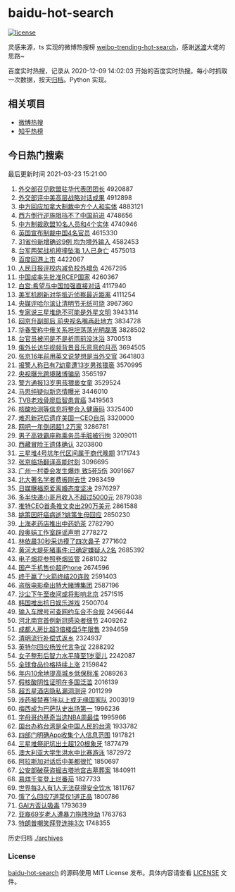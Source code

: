 # baidu-hot-search

[![license](https://img.shields.io/github/license/Arrackisarookie/baidu-hot-search)](https://github.com/Arrackisarookie/baidu-hot-search/blob/master/LICENSE)

灵感来源，ts 实现的微博热搜榜 [weibo-trending-hot-search](https://github.com/justjavac/weibo-trending-hot-search)，感谢[迷渡](https://github.com/justjavac)大佬的思路~

百度实时热搜，记录从 2020-12-09 14:02:03 开始的百度实时热搜。每小时抓取一次数据，按天[归档](./archives)。Python 实现。

## 相关项目
+ [微博热搜](https://github.com/Arrackisarookie/weibo-hot-search)
+ [知乎热榜](https://github.com/Arrackisarookie/zhihu-top-search)

## 今日热门搜索

<!-- Rank Begin -->

最后更新时间 2021-03-23 15:21:00

1. [外交部召见欧盟驻华代表团团长](http://www.baidu.com/baidu?cl=3&tn=SE_baiduhomet8_jmjb7mjw&rsv_dl=fyb_top&fr=top1000&wd=%CD%E2%BD%BB%B2%BF%D5%D9%BC%FB%C5%B7%C3%CB%D7%A4%BB%AA%B4%FA%B1%ED%CD%C5%CD%C5%B3%A4) 4920887
1. [外交部评中美高层战略对话成果](http://www.baidu.com/baidu?cl=3&tn=SE_baiduhomet8_jmjb7mjw&rsv_dl=fyb_top&fr=top1000&wd=%CD%E2%BD%BB%B2%BF%C6%C0%D6%D0%C3%C0%B8%DF%B2%E3%D5%BD%C2%D4%B6%D4%BB%B0%B3%C9%B9%FB) 4912898
1. [中方回应加拿大制裁中方个人和实体](http://www.baidu.com/baidu?cl=3&tn=SE_baiduhomet8_jmjb7mjw&rsv_dl=fyb_top&fr=top1000&wd=%D6%D0%B7%BD%BB%D8%D3%A6%BC%D3%C4%C3%B4%F3%D6%C6%B2%C3%D6%D0%B7%BD%B8%F6%C8%CB%BA%CD%CA%B5%CC%E5) 4883121
1. [西方倒行逆施阻挡不了中国前进](http://www.baidu.com/baidu?cl=3&tn=SE_baiduhomet8_jmjb7mjw&rsv_dl=fyb_top&fr=top1000&wd=%CE%F7%B7%BD%B5%B9%D0%D0%C4%E6%CA%A9%D7%E8%B5%B2%B2%BB%C1%CB%D6%D0%B9%FA%C7%B0%BD%F8) 4748656
1. [中方制裁欧盟10名人员和4个实体](http://www.baidu.com/baidu?cl=3&tn=SE_baiduhomet8_jmjb7mjw&rsv_dl=fyb_top&fr=top1000&wd=%D6%D0%B7%BD%D6%C6%B2%C3%C5%B7%C3%CB10%C3%FB%C8%CB%D4%B1%BA%CD4%B8%F6%CA%B5%CC%E5) 4740946
1. [英国宣布制裁中国4名官员](http://www.baidu.com/baidu?cl=3&tn=SE_baiduhomet8_jmjb7mjw&rsv_dl=fyb_top&fr=top1000&wd=%D3%A2%B9%FA%D0%FB%B2%BC%D6%C6%B2%C3%D6%D0%B9%FA4%C3%FB%B9%D9%D4%B1) 4615330
1. [31省份新增确诊9例 均为境外输入](http://www.baidu.com/baidu?cl=3&tn=SE_baiduhomet8_jmjb7mjw&rsv_dl=fyb_top&fr=top1000&wd=31%CA%A1%B7%DD%D0%C2%D4%F6%C8%B7%D5%EF9%C0%FD%20%BE%F9%CE%AA%BE%B3%CD%E2%CA%E4%C8%EB) 4582453
1. [台军两架战机擦撞坠海 1人已身亡](http://www.baidu.com/baidu?cl=3&tn=SE_baiduhomet8_jmjb7mjw&rsv_dl=fyb_top&fr=top1000&wd=%CC%A8%BE%FC%C1%BD%BC%DC%D5%BD%BB%FA%B2%C1%D7%B2%D7%B9%BA%A3%201%C8%CB%D2%D1%C9%ED%CD%F6) 4575013
1. [百度回港上市](http://www.baidu.com/baidu?cl=3&tn=SE_baiduhomet8_jmjb7mjw&rsv_dl=fyb_top&fr=top1000&wd=%B0%D9%B6%C8%BB%D8%B8%DB%C9%CF%CA%D0) 4422067
1. [人民日报评校内减负校外增负](http://www.baidu.com/baidu?cl=3&tn=SE_baiduhomet8_jmjb7mjw&rsv_dl=fyb_top&fr=top1000&wd=%C8%CB%C3%F1%C8%D5%B1%A8%C6%C0%D0%A3%C4%DA%BC%F5%B8%BA%D0%A3%CD%E2%D4%F6%B8%BA) 4267295
1. [中国成率先批准RCEP国家](http://www.baidu.com/baidu?cl=3&tn=SE_baiduhomet8_jmjb7mjw&rsv_dl=fyb_top&fr=top1000&wd=%D6%D0%B9%FA%B3%C9%C2%CA%CF%C8%C5%FA%D7%BCRCEP%B9%FA%BC%D2) 4260367
1. [白宫:希望与中国加强直接对话](http://www.baidu.com/baidu?cl=3&tn=SE_baiduhomet8_jmjb7mjw&rsv_dl=fyb_top&fr=top1000&wd=%B0%D7%B9%AC%3A%CF%A3%CD%FB%D3%EB%D6%D0%B9%FA%BC%D3%C7%BF%D6%B1%BD%D3%B6%D4%BB%B0) 4117940
1. [美军机刷新对华抵近侦察最近距离](http://www.baidu.com/baidu?cl=3&tn=SE_baiduhomet8_jmjb7mjw&rsv_dl=fyb_top&fr=top1000&wd=%C3%C0%BE%FC%BB%FA%CB%A2%D0%C2%B6%D4%BB%AA%B5%D6%BD%FC%D5%EC%B2%EC%D7%EE%BD%FC%BE%E0%C0%EB) 4111254
1. [央媒评哈尔滨让清明节无纸可烧](http://www.baidu.com/baidu?cl=3&tn=SE_baiduhomet8_jmjb7mjw&rsv_dl=fyb_top&fr=top1000&wd=%D1%EB%C3%BD%C6%C0%B9%FE%B6%FB%B1%F5%C8%C3%C7%E5%C3%F7%BD%DA%CE%DE%D6%BD%BF%C9%C9%D5) 3967360
1. [专家说三星堆绝不可能是外星文明](http://www.baidu.com/baidu?cl=3&tn=SE_baiduhomet8_jmjb7mjw&rsv_dl=fyb_top&fr=top1000&wd=%D7%A8%BC%D2%CB%B5%C8%FD%D0%C7%B6%D1%BE%F8%B2%BB%BF%C9%C4%DC%CA%C7%CD%E2%D0%C7%CE%C4%C3%F7) 3943314
1. [回京升副部后 前央视名嘴再赴地方](http://www.baidu.com/baidu?cl=3&tn=SE_baiduhomet8_jmjb7mjw&rsv_dl=fyb_top&fr=top1000&wd=%BB%D8%BE%A9%C9%FD%B8%B1%B2%BF%BA%F3%20%C7%B0%D1%EB%CA%D3%C3%FB%D7%EC%D4%D9%B8%B0%B5%D8%B7%BD) 3834728
1. [华春莹称中俄关系坦坦荡荡光明磊落](http://www.baidu.com/baidu?cl=3&tn=SE_baiduhomet8_jmjb7mjw&rsv_dl=fyb_top&fr=top1000&wd=%BB%AA%B4%BA%D3%A8%B3%C6%D6%D0%B6%ED%B9%D8%CF%B5%CC%B9%CC%B9%B5%B4%B5%B4%B9%E2%C3%F7%C0%DA%C2%E4) 3828502
1. [台官员被问是不是祈雨前没沐浴](http://www.baidu.com/baidu?cl=3&tn=SE_baiduhomet8_jmjb7mjw&rsv_dl=fyb_top&fr=top1000&wd=%CC%A8%B9%D9%D4%B1%B1%BB%CE%CA%CA%C7%B2%BB%CA%C7%C6%ED%D3%EA%C7%B0%C3%BB%E3%E5%D4%A1) 3700513
1. [俄外长访华视频背景音乐弯弯的月亮](http://www.baidu.com/baidu?cl=3&tn=SE_baiduhomet8_jmjb7mjw&rsv_dl=fyb_top&fr=top1000&wd=%B6%ED%CD%E2%B3%A4%B7%C3%BB%AA%CA%D3%C6%B5%B1%B3%BE%B0%D2%F4%C0%D6%CD%E4%CD%E4%B5%C4%D4%C2%C1%C1) 3694505
1. [张京16年前用英文说梦想是当外交官](http://www.baidu.com/baidu?cl=3&tn=SE_baiduhomet8_jmjb7mjw&rsv_dl=fyb_top&fr=top1000&wd=%D5%C5%BE%A916%C4%EA%C7%B0%D3%C3%D3%A2%CE%C4%CB%B5%C3%CE%CF%EB%CA%C7%B5%B1%CD%E2%BD%BB%B9%D9) 3641803
1. [报警人称已有7幼童遭13岁男孩猥亵](http://www.baidu.com/baidu?cl=3&tn=SE_baiduhomet8_jmjb7mjw&rsv_dl=fyb_top&fr=top1000&wd=%B1%A8%BE%AF%C8%CB%B3%C6%D2%D1%D3%D07%D3%D7%CD%AF%D4%E213%CB%EA%C4%D0%BA%A2%E2%AB%D9%F4) 3570995
1. [央视曝光跨境赌博骗局](http://www.baidu.com/baidu?cl=3&tn=SE_baiduhomet8_jmjb7mjw&rsv_dl=fyb_top&fr=top1000&wd=%D1%EB%CA%D3%C6%D8%B9%E2%BF%E7%BE%B3%B6%C4%B2%A9%C6%AD%BE%D6) 3565197
1. [警方通报13岁男孩猥亵女童](http://www.baidu.com/baidu?cl=3&tn=SE_baiduhomet8_jmjb7mjw&rsv_dl=fyb_top&fr=top1000&wd=%BE%AF%B7%BD%CD%A8%B1%A813%CB%EA%C4%D0%BA%A2%E2%AB%D9%F4%C5%AE%CD%AF) 3529524
1. [马思纯疑似新恋情曝光](http://www.baidu.com/baidu?cl=3&tn=SE_baiduhomet8_jmjb7mjw&rsv_dl=fyb_top&fr=top1000&wd=%C2%ED%CB%BC%B4%BF%D2%C9%CB%C6%D0%C2%C1%B5%C7%E9%C6%D8%B9%E2) 3446010
1. [TVB老戏骨廖启智患胃癌](http://www.baidu.com/baidu?cl=3&tn=SE_baiduhomet8_jmjb7mjw&rsv_dl=fyb_top&fr=top1000&wd=TVB%C0%CF%CF%B7%B9%C7%C1%CE%C6%F4%D6%C7%BB%BC%CE%B8%B0%A9) 3419563
1. [核酸检测等信息将整合入健康码](http://www.baidu.com/baidu?cl=3&tn=SE_baiduhomet8_jmjb7mjw&rsv_dl=fyb_top&fr=top1000&wd=%BA%CB%CB%E1%BC%EC%B2%E2%B5%C8%D0%C5%CF%A2%BD%AB%D5%FB%BA%CF%C8%EB%BD%A1%BF%B5%C2%EB) 3325400
1. [难忍新冠后遗症美国一CEO自杀](http://www.baidu.com/baidu?cl=3&tn=SE_baiduhomet8_jmjb7mjw&rsv_dl=fyb_top&fr=top1000&wd=%C4%D1%C8%CC%D0%C2%B9%DA%BA%F3%D2%C5%D6%A2%C3%C0%B9%FA%D2%BBCEO%D7%D4%C9%B1) 3320000
1. [网吧一年倒闭超1.2万家](http://www.baidu.com/baidu?cl=3&tn=SE_baiduhomet8_jmjb7mjw&rsv_dl=fyb_top&fr=top1000&wd=%CD%F8%B0%C9%D2%BB%C4%EA%B5%B9%B1%D5%B3%AC1.2%CD%F2%BC%D2) 3286781
1. [男子高铁霸座称乘务员手脏被行拘](http://www.baidu.com/baidu?cl=3&tn=SE_baiduhomet8_jmjb7mjw&rsv_dl=fyb_top&fr=top1000&wd=%C4%D0%D7%D3%B8%DF%CC%FA%B0%D4%D7%F9%B3%C6%B3%CB%CE%F1%D4%B1%CA%D6%D4%E0%B1%BB%D0%D0%BE%D0) 3209011
1. [西藏冒险王遗体确认](http://www.baidu.com/baidu?cl=3&tn=SE_baiduhomet8_jmjb7mjw&rsv_dl=fyb_top&fr=top1000&wd=%CE%F7%B2%D8%C3%B0%CF%D5%CD%F5%D2%C5%CC%E5%C8%B7%C8%CF) 3203800
1. [三星堆4号坑年代区间属于商代晚期](http://www.baidu.com/baidu?cl=3&tn=SE_baiduhomet8_jmjb7mjw&rsv_dl=fyb_top&fr=top1000&wd=%C8%FD%D0%C7%B6%D14%BA%C5%BF%D3%C4%EA%B4%FA%C7%F8%BC%E4%CA%F4%D3%DA%C9%CC%B4%FA%CD%ED%C6%DA) 3171743
1. [张京临场翻译高能时刻](http://www.baidu.com/baidu?cl=3&tn=SE_baiduhomet8_jmjb7mjw&rsv_dl=fyb_top&fr=top1000&wd=%D5%C5%BE%A9%C1%D9%B3%A1%B7%AD%D2%EB%B8%DF%C4%DC%CA%B1%BF%CC) 3096695
1. [广州一村委会发生爆炸 致5死5伤](http://www.baidu.com/baidu?cl=3&tn=SE_baiduhomet8_jmjb7mjw&rsv_dl=fyb_top&fr=top1000&wd=%B9%E3%D6%DD%D2%BB%B4%E5%CE%AF%BB%E1%B7%A2%C9%FA%B1%AC%D5%A8%20%D6%C25%CB%C05%C9%CB) 3091667
1. [北大著名学者费振刚去世](http://www.baidu.com/baidu?cl=3&tn=SE_baiduhomet8_jmjb7mjw&rsv_dl=fyb_top&fr=top1000&wd=%B1%B1%B4%F3%D6%F8%C3%FB%D1%A7%D5%DF%B7%D1%D5%F1%B8%D5%C8%A5%CA%C0) 2983459
1. [日媒曝福原爱离婚态度坚决](http://www.baidu.com/baidu?cl=3&tn=SE_baiduhomet8_jmjb7mjw&rsv_dl=fyb_top&fr=top1000&wd=%C8%D5%C3%BD%C6%D8%B8%A3%D4%AD%B0%AE%C0%EB%BB%E9%CC%AC%B6%C8%BC%E1%BE%F6) 2976297
1. [多半快递小哥月收入不超过5000元](http://www.baidu.com/baidu?cl=3&tn=SE_baiduhomet8_jmjb7mjw&rsv_dl=fyb_top&fr=top1000&wd=%B6%E0%B0%EB%BF%EC%B5%DD%D0%A1%B8%E7%D4%C2%CA%D5%C8%EB%B2%BB%B3%AC%B9%FD5000%D4%AA) 2879038
1. [推特CEO首条推文卖出290万美元](http://www.baidu.com/baidu?cl=3&tn=SE_baiduhomet8_jmjb7mjw&rsv_dl=fyb_top&fr=top1000&wd=%CD%C6%CC%D8CEO%CA%D7%CC%F5%CD%C6%CE%C4%C2%F4%B3%F6290%CD%F2%C3%C0%D4%AA) 2861588
1. [姚策因肝癌病逝?姚策生母回应](http://www.baidu.com/baidu?cl=3&tn=SE_baiduhomet8_jmjb7mjw&rsv_dl=fyb_top&fr=top1000&wd=%D2%A6%B2%DF%D2%F2%B8%CE%B0%A9%B2%A1%CA%C5%3F%D2%A6%B2%DF%C9%FA%C4%B8%BB%D8%D3%A6) 2850230
1. [上海老药店推出中药奶茶](http://www.baidu.com/baidu?cl=3&tn=SE_baiduhomet8_jmjb7mjw&rsv_dl=fyb_top&fr=top1000&wd=%C9%CF%BA%A3%C0%CF%D2%A9%B5%EA%CD%C6%B3%F6%D6%D0%D2%A9%C4%CC%B2%E8) 2782790
1. [段奥娟工作室辟谣声明](http://www.baidu.com/baidu?cl=3&tn=SE_baiduhomet8_jmjb7mjw&rsv_dl=fyb_top&fr=top1000&wd=%B6%CE%B0%C2%BE%EA%B9%A4%D7%F7%CA%D2%B1%D9%D2%A5%C9%F9%C3%F7) 2778272
1. [林依晨30秒采访摸了四次鼻子](http://www.baidu.com/baidu?cl=3&tn=SE_baiduhomet8_jmjb7mjw&rsv_dl=fyb_top&fr=top1000&wd=%C1%D6%D2%C0%B3%BF30%C3%EB%B2%C9%B7%C3%C3%FE%C1%CB%CB%C4%B4%CE%B1%C7%D7%D3) 2771602
1. [黄河大堤死猪事件:已确定嫌疑人2名](http://www.baidu.com/baidu?cl=3&tn=SE_baiduhomet8_jmjb7mjw&rsv_dl=fyb_top&fr=top1000&wd=%BB%C6%BA%D3%B4%F3%B5%CC%CB%C0%D6%ED%CA%C2%BC%FE%3A%D2%D1%C8%B7%B6%A8%CF%D3%D2%C9%C8%CB2%C3%FB) 2685392
1. [电子烟将参照卷烟监管](http://www.baidu.com/baidu?cl=3&tn=SE_baiduhomet8_jmjb7mjw&rsv_dl=fyb_top&fr=top1000&wd=%B5%E7%D7%D3%D1%CC%BD%AB%B2%CE%D5%D5%BE%ED%D1%CC%BC%E0%B9%DC) 2681032
1. [国产手机售价超iPhone](http://www.baidu.com/baidu?cl=3&tn=SE_baiduhomet8_jmjb7mjw&rsv_dl=fyb_top&fr=top1000&wd=%B9%FA%B2%FA%CA%D6%BB%FA%CA%DB%BC%DB%B3%ACiPhone) 2674596
1. [终于赢了!火箭终结20连败](http://www.baidu.com/baidu?cl=3&tn=SE_baiduhomet8_jmjb7mjw&rsv_dl=fyb_top&fr=top1000&wd=%D6%D5%D3%DA%D3%AE%C1%CB%21%BB%F0%BC%FD%D6%D5%BD%E120%C1%AC%B0%DC) 2591403
1. [盗版电影牵出特大赌博集团](http://www.baidu.com/baidu?cl=3&tn=SE_baiduhomet8_jmjb7mjw&rsv_dl=fyb_top&fr=top1000&wd=%B5%C1%B0%E6%B5%E7%D3%B0%C7%A3%B3%F6%CC%D8%B4%F3%B6%C4%B2%A9%BC%AF%CD%C5) 2587196
1. [沙尘下午至夜间或将影响北京](http://www.baidu.com/baidu?cl=3&tn=SE_baiduhomet8_jmjb7mjw&rsv_dl=fyb_top&fr=top1000&wd=%C9%B3%B3%BE%CF%C2%CE%E7%D6%C1%D2%B9%BC%E4%BB%F2%BD%AB%D3%B0%CF%EC%B1%B1%BE%A9) 2571515
1. [韩国推出抗日娱乐游戏](http://www.baidu.com/baidu?cl=3&tn=SE_baiduhomet8_jmjb7mjw&rsv_dl=fyb_top&fr=top1000&wd=%BA%AB%B9%FA%CD%C6%B3%F6%BF%B9%C8%D5%D3%E9%C0%D6%D3%CE%CF%B7) 2500704
1. [输入车牌号可查网约车合不合规](http://www.baidu.com/baidu?cl=3&tn=SE_baiduhomet8_jmjb7mjw&rsv_dl=fyb_top&fr=top1000&wd=%CA%E4%C8%EB%B3%B5%C5%C6%BA%C5%BF%C9%B2%E9%CD%F8%D4%BC%B3%B5%BA%CF%B2%BB%BA%CF%B9%E6) 2496644
1. [河北南宫首例新冠感染者细节](http://www.baidu.com/baidu?cl=3&tn=SE_baiduhomet8_jmjb7mjw&rsv_dl=fyb_top&fr=top1000&wd=%BA%D3%B1%B1%C4%CF%B9%AC%CA%D7%C0%FD%D0%C2%B9%DA%B8%D0%C8%BE%D5%DF%CF%B8%BD%DA) 2409262
1. [成都人房比超3倍楼盘5年限售](http://www.baidu.com/baidu?cl=3&tn=SE_baiduhomet8_jmjb7mjw&rsv_dl=fyb_top&fr=top1000&wd=%B3%C9%B6%BC%C8%CB%B7%BF%B1%C8%B3%AC3%B1%B6%C2%A5%C5%CC5%C4%EA%CF%DE%CA%DB) 2394659
1. [清明流行补偿式返乡](http://www.baidu.com/baidu?cl=3&tn=SE_baiduhomet8_jmjb7mjw&rsv_dl=fyb_top&fr=top1000&wd=%C7%E5%C3%F7%C1%F7%D0%D0%B2%B9%B3%A5%CA%BD%B7%B5%CF%E7) 2324937
1. [英特尔回应杨笠代言争议](http://www.baidu.com/baidu?cl=3&tn=SE_baiduhomet8_jmjb7mjw&rsv_dl=fyb_top&fr=top1000&wd=%D3%A2%CC%D8%B6%FB%BB%D8%D3%A6%D1%EE%F3%D2%B4%FA%D1%D4%D5%F9%D2%E9) 2288292
1. [女子整形后智力水平降至1岁婴儿](http://www.baidu.com/baidu?cl=3&tn=SE_baiduhomet8_jmjb7mjw&rsv_dl=fyb_top&fr=top1000&wd=%C5%AE%D7%D3%D5%FB%D0%CE%BA%F3%D6%C7%C1%A6%CB%AE%C6%BD%BD%B5%D6%C11%CB%EA%D3%A4%B6%F9) 2242087
1. [全球食品价格持续上涨](http://www.baidu.com/baidu?cl=3&tn=SE_baiduhomet8_jmjb7mjw&rsv_dl=fyb_top&fr=top1000&wd=%C8%AB%C7%F2%CA%B3%C6%B7%BC%DB%B8%F1%B3%D6%D0%F8%C9%CF%D5%C7) 2159842
1. [年内10余地提高城乡低保标准](http://www.baidu.com/baidu?cl=3&tn=SE_baiduhomet8_jmjb7mjw&rsv_dl=fyb_top&fr=top1000&wd=%C4%EA%C4%DA10%D3%E0%B5%D8%CC%E1%B8%DF%B3%C7%CF%E7%B5%CD%B1%A3%B1%EA%D7%BC) 2089263
1. [假核酸阴性证明在多国泛滥](http://www.baidu.com/baidu?cl=3&tn=SE_baiduhomet8_jmjb7mjw&rsv_dl=fyb_top&fr=top1000&wd=%BC%D9%BA%CB%CB%E1%D2%F5%D0%D4%D6%A4%C3%F7%D4%DA%B6%E0%B9%FA%B7%BA%C0%C4) 2016139
1. [超五星酒店隐私漏洞测评](http://www.baidu.com/baidu?cl=3&tn=SE_baiduhomet8_jmjb7mjw&rsv_dl=fyb_top&fr=top1000&wd=%B3%AC%CE%E5%D0%C7%BE%C6%B5%EA%D2%FE%CB%BD%C2%A9%B6%B4%B2%E2%C6%C0) 2011299
1. [涉药被禁赛1年以上或无缘国家队](http://www.baidu.com/baidu?cl=3&tn=SE_baiduhomet8_jmjb7mjw&rsv_dl=fyb_top&fr=top1000&wd=%C9%E6%D2%A9%B1%BB%BD%FB%C8%FC1%C4%EA%D2%D4%C9%CF%BB%F2%CE%DE%D4%B5%B9%FA%BC%D2%B6%D3) 2003919
1. [梅西成为巴萨队史出场第一](http://www.baidu.com/baidu?cl=3&tn=SE_baiduhomet8_jmjb7mjw&rsv_dl=fyb_top&fr=top1000&wd=%C3%B7%CE%F7%B3%C9%CE%AA%B0%CD%C8%F8%B6%D3%CA%B7%B3%F6%B3%A1%B5%DA%D2%BB) 1996236
1. [字母哥约基奇当选NBA周最佳](http://www.baidu.com/baidu?cl=3&tn=SE_baiduhomet8_jmjb7mjw&rsv_dl=fyb_top&fr=top1000&wd=%D7%D6%C4%B8%B8%E7%D4%BC%BB%F9%C6%E6%B5%B1%D1%A1NBA%D6%DC%D7%EE%BC%D1) 1995966
1. [国台办称台湾是全中国人民的台湾](http://www.baidu.com/baidu?cl=3&tn=SE_baiduhomet8_jmjb7mjw&rsv_dl=fyb_top&fr=top1000&wd=%B9%FA%CC%A8%B0%EC%B3%C6%CC%A8%CD%E5%CA%C7%C8%AB%D6%D0%B9%FA%C8%CB%C3%F1%B5%C4%CC%A8%CD%E5) 1933782
1. [四部门明确App收集个人信息范围](http://www.baidu.com/baidu?cl=3&tn=SE_baiduhomet8_jmjb7mjw&rsv_dl=fyb_top&fr=top1000&wd=%CB%C4%B2%BF%C3%C5%C3%F7%C8%B7App%CA%D5%BC%AF%B8%F6%C8%CB%D0%C5%CF%A2%B7%B6%CE%A7) 1917821
1. [三星堆祭祀坑出土超120根象牙](http://www.baidu.com/baidu?cl=3&tn=SE_baiduhomet8_jmjb7mjw&rsv_dl=fyb_top&fr=top1000&wd=%C8%FD%D0%C7%B6%D1%BC%C0%EC%EB%BF%D3%B3%F6%CD%C1%B3%AC120%B8%F9%CF%F3%D1%C0) 1877479
1. [澳大利亚大学生洪水中比赛游泳](http://www.baidu.com/baidu?cl=3&tn=SE_baiduhomet8_jmjb7mjw&rsv_dl=fyb_top&fr=top1000&wd=%B0%C4%B4%F3%C0%FB%D1%C7%B4%F3%D1%A7%C9%FA%BA%E9%CB%AE%D6%D0%B1%C8%C8%FC%D3%CE%D3%BE) 1872972
1. [阿拉斯加对话后中美都很忙](http://www.baidu.com/baidu?cl=3&tn=SE_baiduhomet8_jmjb7mjw&rsv_dl=fyb_top&fr=top1000&wd=%B0%A2%C0%AD%CB%B9%BC%D3%B6%D4%BB%B0%BA%F3%D6%D0%C3%C0%B6%BC%BA%DC%C3%A6) 1850697
1. [公安部破获盗掘古塔地宫古墓葬案](http://www.baidu.com/baidu?cl=3&tn=SE_baiduhomet8_jmjb7mjw&rsv_dl=fyb_top&fr=top1000&wd=%B9%AB%B0%B2%B2%BF%C6%C6%BB%F1%B5%C1%BE%F2%B9%C5%CB%FE%B5%D8%B9%AC%B9%C5%C4%B9%D4%E1%B0%B8) 1840911
1. [易烊千玺登上烂番茄](http://www.baidu.com/baidu?cl=3&tn=SE_baiduhomet8_jmjb7mjw&rsv_dl=fyb_top&fr=top1000&wd=%D2%D7%EC%C8%C7%A7%E7%F4%B5%C7%C9%CF%C0%C3%B7%AC%C7%D1) 1827733
1. [世界每3人有1人无法获得安全饮水](http://www.baidu.com/baidu?cl=3&tn=SE_baiduhomet8_jmjb7mjw&rsv_dl=fyb_top&fr=top1000&wd=%CA%C0%BD%E7%C3%BF3%C8%CB%D3%D01%C8%CB%CE%DE%B7%A8%BB%F1%B5%C3%B0%B2%C8%AB%D2%FB%CB%AE) 1811767
1. [饿了么回应7道菜仅1道正品](http://www.baidu.com/baidu?cl=3&tn=SE_baiduhomet8_jmjb7mjw&rsv_dl=fyb_top&fr=top1000&wd=%B6%F6%C1%CB%C3%B4%BB%D8%D3%A67%B5%C0%B2%CB%BD%F61%B5%C0%D5%FD%C6%B7) 1800786
1. [GAI方否认吸毒](http://www.baidu.com/baidu?cl=3&tn=SE_baiduhomet8_jmjb7mjw&rsv_dl=fyb_top&fr=top1000&wd=GAI%B7%BD%B7%F1%C8%CF%CE%FC%B6%BE) 1793639
1. [亚裔69岁老人遭暴力拖拽抢劫](http://www.baidu.com/baidu?cl=3&tn=SE_baiduhomet8_jmjb7mjw&rsv_dl=fyb_top&fr=top1000&wd=%D1%C7%D2%E169%CB%EA%C0%CF%C8%CB%D4%E2%B1%A9%C1%A6%CD%CF%D7%A7%C7%C0%BD%D9) 1763763
1. [特朗普嘲笑拜登连摔3次](http://www.baidu.com/baidu?cl=3&tn=SE_baiduhomet8_jmjb7mjw&rsv_dl=fyb_top&fr=top1000&wd=%CC%D8%C0%CA%C6%D5%B3%B0%D0%A6%B0%DD%B5%C7%C1%AC%CB%A43%B4%CE) 1748355
<!-- Rank End -->

历史归档 [./archives](./archives)

### License

[baidu-hot-search](https://github.com/Arrackisarookie/baidu-hot-search) 的源码使用 MIT License 发布。具体内容请查看 [LICENSE](./LICENSE) 文件。
